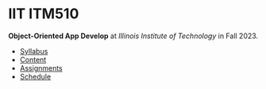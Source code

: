 # IIT ITM510

**Object-Oriented App Develop** at
*Illinois Institute of Technology* in
Fall 2023.

- [Syllabus](https://github.com/hendraanggrian/IIT-ITM510/blob/assets/syllabus.pdf)
- [Content](https://github.com/hendraanggrian/IIT-ITM510/tree/assets/)
- [Assignments](assignments/)
- [Schedule](.ical/)
